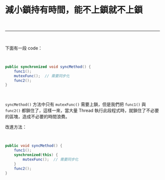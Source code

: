 # 減小鎖持有時間，能不上鎖就不上鎖

<br>

-------

<br>

下面有一段 code：

<br>

```java
public synchronized void syncMethod() {
    func1();
    mutexFunc();  // 需要同步化
    func2();
} 
```

<br>
 
`syncMethod()` 方法中只有 `mutexFunc()` 需要上鎖，但是我們把 `func1()` 與 `func2()` 都鎖住了，這樣一來，當大量 Thread 執行此段程式時，就鎖住了不必要的區塊，造成不必要的時間浪費。

改進方法：

<br>

```java
public void syncMethod() {
    func1();
    synchronized(this) {
        mutexFunc();  // 需要同步化
    }
    func2();
} 
```

<br>

